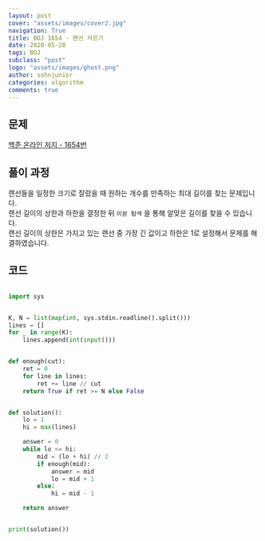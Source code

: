 ```yaml
---
layout: post
cover: "assets/images/cover2.jpg"
navigation: True
title: BOJ 1654 - 랜선 자르기
date: 2020-05-28
tags: BOJ
subclass: "post"
logo: "assets/images/ghost.png"
author: sohnjunior
categories: algorithm
comments: true
---
```


## 문제

[백준 온라인 저지 - 1654번](https://www.acmicpc.net/problem/1654)

## 풀이 과정

랜선들을 일정한 크기로 잘랐을 때 원하는 개수를 만족하는 최대 길이를 찾는 문제입니다. <br>
랜선 길이의 상한과 하한을 결정한 뒤 `이분 탐색` 을 통해 알맞은 길이를 찾을 수 있습니다. <br>
랜선 길이의 상한은 가지고 있는 랜선 중 가장 긴 값이고 하한은 1로 설정해서 문제를 해결하였습니다. <br>

## 코드

```python

import sys


K, N = list(map(int, sys.stdin.readline().split()))
lines = []
for _ in range(K):
    lines.append(int(input()))


def enough(cut):
    ret = 0
    for line in lines:
        ret += line // cut
    return True if ret >= N else False


def solution():
    lo = 1
    hi = max(lines)

    answer = 0
    while lo <= hi:
        mid = (lo + hi) // 2
        if enough(mid):
            answer = mid
            lo = mid + 1
        else:
            hi = mid - 1

    return answer


print(solution())

```
